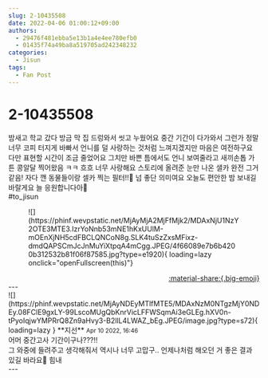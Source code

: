 ```yaml
---
slug: 2-10435508
date: 2022-04-06 01:00:12+09:00
authors:
  - 29476f481ebba5e13b1a4e4ee780efb0
  - 01435f74a49ba8a519705ad242348232
categories:
  - Jisun
tags:
  - Fan Post
---
```


# 2-10435508

<div class="post-container" markdown="1">
<div class="content-container md-sidebar__scrollwrap" markdown="1">

밤새고 학교 갔다 방금 막 집 드렁와서 씻고 누웠어요 중간 기간이 다가와서 그런가 정말 너무 코피 터지게 바빠서 언니를 덜 사랑하는 것처럼 느껴지겠지만 마음은 여전하구요 다만 표현할 시간이 조금 줄었어요 그치만 바쁜 틈에서도 언니 보여줄라고 새끼손톱 가튼 콩알달 찍어왔음 ㅋㅋ 흐흐 너무 사랑해요 스토리에 올려준 눈만 나온 샐카 완전 그거 같음! 자다 깬 동물들이랑 셀카 찍는 필터!!🖤 넘 좋단 의미여요 오늘도 편안한 밤 보내길 바랄게요 늘 응원합니다아💟<br>\#to_jisun
<figure markdown="1">
![](https://phinf.wevpstatic.net/MjAyMjA2MjFfMjk2/MDAxNjU1NzY2OTE3MTE3.IzrYoNnb53mNE1hKxUUlM-mOEnXjNH5cdFBCLQNCoN8g.SLK4tuSzZxsMFixz-dmdQAPSCmJcJnMuYiXtpqA4mCgg.JPEG/4f66089e7b6b4200b312532b81f06f87585.jpg?type=e1920){ loading=lazy onclick="openFullscreen(this)"}
</figure>


</div>
</div>

<div style="text-align: right;" markdown="1">
<a href="https://weverse.io/fromis9/fanpost/2-10435508" style="text-align: right;">:material-share:{.big-emoji}</a>
</div>
---

<div class="comments-container md-sidebar__scrollwrap" markdown="1">
<div class="comment" markdown="1">
<div class='id-container' markdown="1">
![](https://phinf.wevpstatic.net/MjAyNDEyMTlfMTE5/MDAxNzM0NTgzMjY0NDEy.08FClE9gxLY-99LscoMUgQbKnrVicLFFWSqmAi3eGLEg.hXV0n-tPyoIqjwYMPRrQ8Zn9aHvy3-B2llL4LWAZ_bEg.JPEG/image.jpg?type=s72){ loading=lazy }
**<span class="artist">지선</span>** <small>Apr 10 2022, 16:46</small><br>
</div>
<div class='comment-body' markdown="1">
어머 중간고사 기간이구나???!! <br>그 와중에 들려주고 생각해줘서 역시나 너무 고맙구.. 언제나처럼 해오던 거 좋은 결과 있길 바라요🤭 힘내
</div>
</div>
</div>
---
